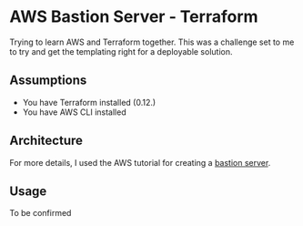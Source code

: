 # AWS Bastion Server - Terraform

Trying to learn AWS and Terraform together. This was a challenge set to me to try and get the templating right for a deployable solution.

## Assumptions

- You have Terraform installed (0.12.)
- You have AWS CLI installed

## Architecture

For more details, I used the AWS tutorial for creating a [bastion server](https://docs.aws.amazon.com/quickstart/latest/linux-bastion/welcome.html).


## Usage

To be confirmed


